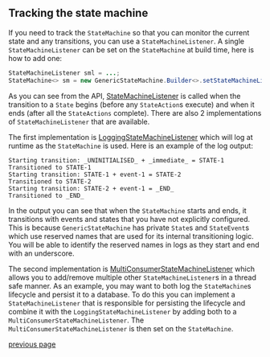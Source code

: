 ## Tracking the state machine

If you need to track the `StateMachine` so that you can monitor the current state and any
transitions, you can use a `StateMachineListener`. A single `StateMachineListener` can be set on
the `StateMachine` at build time, here is how to add one:

```java
StateMachineListener sml = ...;
StateMachine<> sm = new GenericStateMachine.Builder<>.setStateMachineListener(sml);
```

As you can see from the
API, [StateMachineListener](../src/main/java/com/webotech/statemachine/api/StateMachineListener.java)
is called when the transition to a `State` begins (before any `StateAction`s execute) and when it
ends (after all the `StateActions` complete). There are also 2 implementations
of `StateMachineListener` that are available.

The first implementation
is [LoggingStateMachineListener](../src/main/java/com/webotech/statemachine/LoggingStateMachineListener.java)
which will log at runtime as the `StateMachine` is used. Here is an example of the log output:

```
Starting transition: _UNINITIALISED_ + _immediate_ = STATE-1
Transitioned to STATE-1
Starting transition: STATE-1 + event-1 = STATE-2
Transitioned to STATE-2
Starting transition: STATE-2 + event-1 = _END_
Transitioned to _END_
```

In the output you can see that when the `StateMachine` starts and ends, it transitions with events
and states that you have not explicitly configured. This is because `GenericStateMachine` has
private `State`s and `StateEvent`s which use reserved names that are used for its internal
transitioning logic. You will be able to identify the reserved names in logs as they start and end
with an underscore.

The second implementation
is [MultiConsumerStateMachineListener](../src/main/java/com/webotech/statemachine/MultiConsumerStateMachineListener.java)
which allows you to add/remove multiple other `StateMachineListener`s in a thread safe manner. As an
example, you may want to both log the `StateMachine`s lifecycle and persist it to a database. To do
this you can implement a `StateMachineListener` that is responsible for persisting the lifecycle and
combine it with the `LoggingStateMachineListener` by adding both to
a `MultiConsumerStateMachineListener`. The `MultiConsumerStateMachineListener` is then set on
the `StateMachine`.

[previous page](06-exceptions.md)
